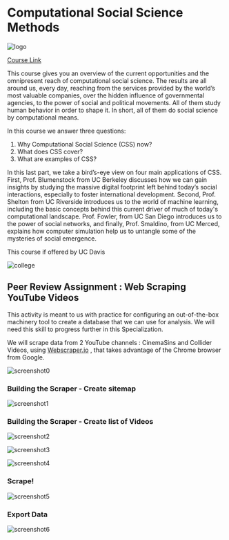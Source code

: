 # Computational Social Science Methods

![logo](logo.jpg)

[Course Link](https://www.coursera.org/learn/computational-social-science-methods?specialization=computational-social-science-ucdavis)

This course gives you an overview of the current opportunities and the omnipresent reach of computational social science. The results are all around us, every day, reaching from the services provided by the world’s most valuable companies, over the hidden influence of governmental agencies, to the power of social and political movements. All of them study human behavior in order to shape it. In short, all of them do social science by computational means.

In this course we answer three questions:
1. Why Computational Social Science (CSS) now?
2. What does CSS cover?
3. What are examples of CSS?

In this last part, we take a bird’s-eye view on four main applications of CSS. First, Prof. Blumenstock from UC Berkeley discusses how we can gain insights by studying the massive digital footprint left behind today’s social interactions, especially to foster international development. Second, Prof. Shelton from UC Riverside introduces us to the world of machine learning, including the basic concepts behind this current driver of much of today's computational landscape. Prof. Fowler, from UC San Diego introduces us to the power of social networks, and finally, Prof. Smaldino, from UC Merced, explains how computer simulation help us to untangle some of the mysteries of social emergence.

This course if offered by UC Davis

![college](college.jpg)

## Peer Review Assignment : Web Scraping YouTube Videos

T​his activity is meant to us with practice for configuring an out-of-the-box machinery tool to create a database that we can use for analysis. We will need this skill to progress further in this Specialization.

We will scrape data from 2 YouTube channels : CinemaSins and Collider Videos, using [Webscraper.io](https://webscraper.io/) ,
that takes advantage of the Chrome browser from Google.

![screenshot0](screenshot0.PNG)

### Building the Scraper - Create sitemap
![screenshot1](screenshot1.PNG)

### Building the Scraper - Create list of Videos
![screenshot2](screenshot2.PNG)

![screenshot3](screenshot3.PNG)

![screenshot4](screenshot4.PNG)

### Scrape!
![screenshot5](screenshot5.PNG)

### Export Data
![screenshot6](screenshot6.PNG)

